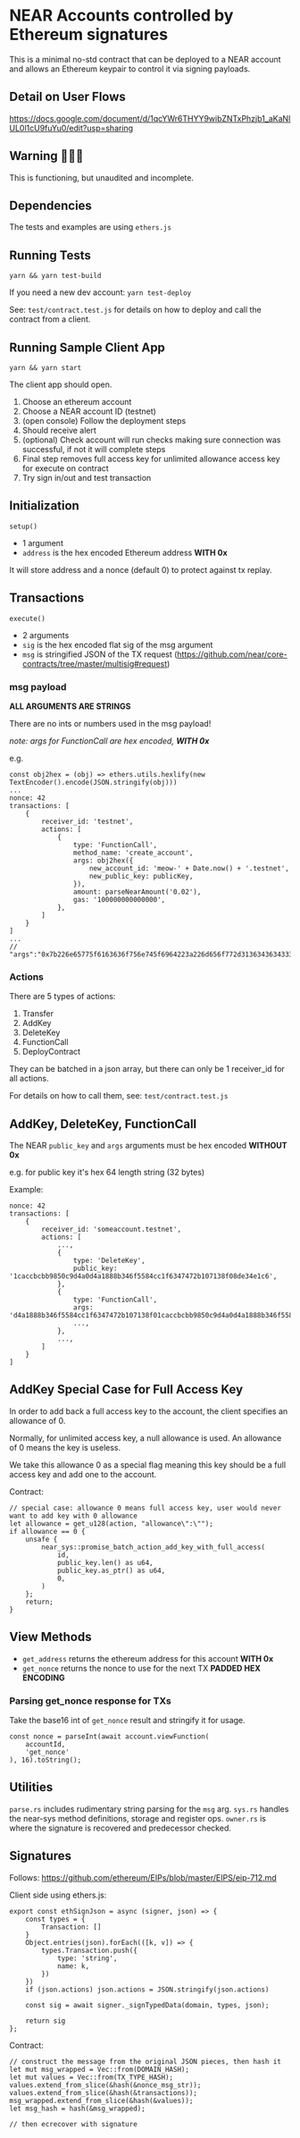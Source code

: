 # NEAR Accounts controlled by Ethereum signatures

This is a minimal no-std contract that can be deployed to a NEAR account and allows an Ethereum keypair to control it via signing payloads.

## Detail on User Flows

https://docs.google.com/document/d/1qcYWr6THYY9wibZNTxPhzjb1_aKaNIUL0l1cU9fuYu0/edit?usp=sharing

## Warning 🚨🚨🚨

This is functioning, but unaudited and incomplete.

## Dependencies

The tests and examples are using `ethers.js`

## Running Tests

`yarn && yarn test-build`

If you need a new dev account: `yarn test-deploy`

See: `test/contract.test.js` for details on how to deploy and call the contract from a client.

## Running Sample Client App

`yarn && yarn start`

The client app should open.

1. Choose an ethereum account
2. Choose a NEAR account ID (testnet)
3. (open console) Follow the deployment steps
4. Should receive alert
5. (optional) Check account will run checks making sure connection was successful, if not it will complete steps
6. Final step removes full access key for unlimited allowance access key for execute on contract
7. Try sign in/out and test transaction

## Initialization

`setup()`

- 1 argument
- `address` is the hex encoded Ethereum address **WITH 0x**

It will store address and a nonce (default 0) to protect against tx replay.

## Transactions

`execute()`

- 2 arguments
- `sig` is the hex encoded flat sig of the msg argument
- `msg` is stringified JSON of the TX request (https://github.com/near/core-contracts/tree/master/multisig#request)

### msg payload

**ALL ARGUMENTS ARE STRINGS**

There are no ints or numbers used in the msg payload!

*note: args for FunctionCall are hex encoded, **WITH 0x***

e.g.

```
const obj2hex = (obj) => ethers.utils.hexlify(new TextEncoder().encode(JSON.stringify(obj)))
...
nonce: 42
transactions: [
	{
		receiver_id: 'testnet',
		actions: [
			{
				type: 'FunctionCall',
				method_name: 'create_account',
				args: obj2hex({
					new_account_id: 'meow-' + Date.now() + '.testnet',
					new_public_key: publicKey,
				}),
				amount: parseNearAmount('0.02'),
				gas: '100000000000000',
			},
		]
	}
]
...
// "args":"0x7b226e65775f6163636f756e745f6964223a226d656f772d313634363433393030363738312e746573746e6574222c226e65775f7075626c69635f6b6579223a22656432353531393a327677456d413535376a586352576a6771314c393252435244756d4d36474359705567414e62793867534433227d"
```

### Actions

There are 5 types of actions:
1. Transfer
2. AddKey
3. DeleteKey
4. FunctionCall
5. DeployContract

They can be batched in a json array, but there can only be 1 receiver_id for all actions.

For details on how to call them, see: `test/contract.test.js`

## AddKey, DeleteKey, FunctionCall

The NEAR `public_key` and `args` arguments must be hex encoded **WITHOUT 0x**

e.g. for public key it's hex 64 length string (32 bytes)

Example:
```
nonce: 42
transactions: [
	{
		receiver_id: 'someaccount.testnet',
		actions: [
			...,
			{
				type: 'DeleteKey',
				public_key: '1caccbcbb9850c9d4a0d4a1888b346f5584cc1f6347472b107138f08de34e1c6',
			},
			{
				type: 'FunctionCall',
				args: 'd4a1888b346f5584cc1f6347472b107138f01caccbcbb9850c9d4a0d4a1888b346f5584cc1f6347472b107138f08de34e1c66347472b107138',
				...,
			},
			...,
		]
	}
]
```

## AddKey Special Case for Full Access Key

In order to add back a full access key to the account, the client specifies an allowance of 0.

Normally, for unlimited access key, a null allowance is used. An allowance of 0 means the key is useless.

We take this allowance 0 as a special flag meaning this key should be a full access key and add one to the account.

Contract:
```
// special case: allowance 0 means full access key, user would never want to add key with 0 allowance
let allowance = get_u128(action, "allowance\":\"");
if allowance == 0 {
	unsafe {
		near_sys::promise_batch_action_add_key_with_full_access(
			id,
			public_key.len() as u64,
			public_key.as_ptr() as u64,
			0,
		)
	};
	return;
}
```

## View Methods

- `get_address` returns the ethereum address for this account **WITH 0x**
- `get_nonce` returns the nonce to use for the next TX **PADDED HEX ENCODING**

### Parsing get_nonce response for TXs

Take the base16 int of `get_nonce` result and stringify it for usage.
```
const nonce = parseInt(await account.viewFunction(
	accountId,
	'get_nonce'
), 16).toString();
```

## Utilities

`parse.rs` includes rudimentary string parsing for the `msg` arg.
`sys.rs` handles the near-sys method definitions, storage and register ops.
`owner.rs` is where the signature is recovered and predecessor checked.

## Signatures

Follows:
https://github.com/ethereum/EIPs/blob/master/EIPS/eip-712.md

Client side using ethers.js:
```
export const ethSignJson = async (signer, json) => {
	const types = {
		Transaction: []
	}
	Object.entries(json).forEach(([k, v]) => {
		types.Transaction.push({
			type: 'string',
			name: k,
		})
	})
	if (json.actions) json.actions = JSON.stringify(json.actions)

	const sig = await signer._signTypedData(domain, types, json);

	return sig
};
```
Contract:
```
// construct the message from the original JSON pieces, then hash it
let mut msg_wrapped = Vec::from(DOMAIN_HASH);
let mut values = Vec::from(TX_TYPE_HASH);
values.extend_from_slice(&hash(&nonce_msg_str));
values.extend_from_slice(&hash(&transactions));
msg_wrapped.extend_from_slice(&hash(&values));
let msg_hash = hash(&msg_wrapped);

// then ecrecover with signature
```
